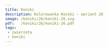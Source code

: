 ```yaml
---
title: Koniki
description: Kolorowanka Koniki – wariant 26
image: /koniki/26/koniki-26.svg
pdf:   /koniki/26/koniki-26.pdf
tags:
 - zwierzeta
 - koniki
---
```

